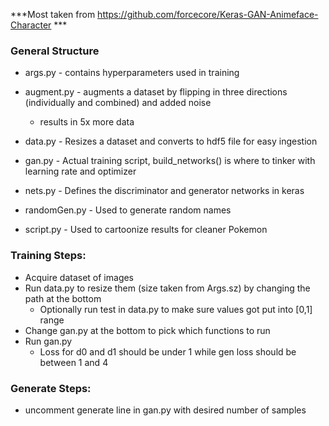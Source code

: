 ***Most taken from https://github.com/forcecore/Keras-GAN-Animeface-Character ***

### General Structure
* args.py - contains hyperparameters used in training
* augment.py - augments a dataset by flipping in three directions (individually and combined) and added noise
    * results in 5x more data
  
* data.py - Resizes a dataset and converts to hdf5 file for easy ingestion
* gan.py - Actual training script, build_networks() is where to tinker with learning rate and optimizer
* nets.py - Defines the discriminator and generator networks in keras
* randomGen.py - Used to generate random names
* script.py - Used to cartoonize results for cleaner Pokemon

### Training Steps:
* Acquire dataset of images
* Run data.py to resize them (size taken from Args.sz) by changing the path at the bottom
    * Optionally run test in data.py to make sure values got put into [0,1] range
* Change gan.py at the bottom to pick which functions to run
* Run gan.py
    * Loss for d0 and d1 should be under 1 while gen loss should be between 1 and 4

### Generate Steps:
* uncomment generate line in gan.py with desired number of samples

